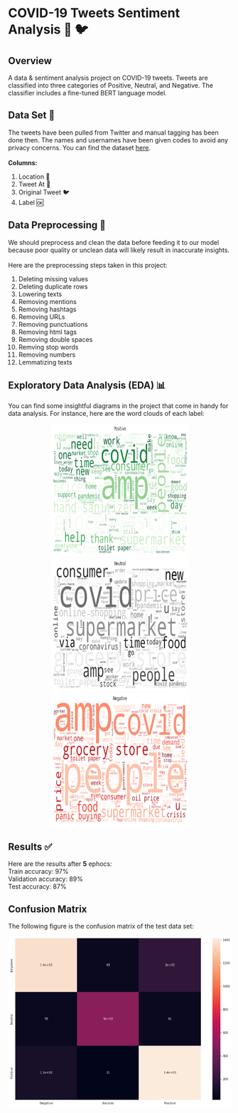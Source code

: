 # COVID-19 Tweets Sentiment Analysis :microbe: :bird:

## Overview
A data & sentiment analysis project on COVID-19 tweets. Tweets are classified into three categories of Positive, Neutral, and Negative. The classifier includes a fine-tuned BERT language model.

## Data Set :file_folder:
The tweets have been pulled from Twitter and manual tagging has been done then. The names and usernames have been given codes to avoid any privacy concerns. You can find the dataset [here](https://www.kaggle.com/datasets/datatattle/covid-19-nlp-text-classification).<br><br>
**Columns:**
1) Location :round_pushpin:
2) Tweet At :date:
3) Original Tweet :bird:
4) Label :ok:


## Data Preprocessing :hammer:
We should preprocess and clean the data before feeding it to our model because poor quality or unclean data will likely result in inaccurate insights.<br><br>
Here are the preprocessing steps taken in this project:<br>
1) Deleting missing values
2) Deleting duplicate rows
3) Lowering texts
4) Removing mentions
5) Removing hashtags
6) Removing URLs
7) Removing punctuations
8) Removing html tags
9) Removing double spaces
10) Remving stop words
11) Removing numbers
12) Lemmatizing texts

## Exploratory Data Analysis (EDA) 📊
You can find some insightful diagrams in the project that come in handy for data analysis. For instance, here are the word clouds of each label:<br>
<p class="row" float="left" align="middle">
  <img src="/images/positive.png" width="310" height="300" title="Positive"/>
  <img src="/images/neutral.png" width="310" height="300" title="Neutral"/> 
  <img src="/images/negative.png" width="310" height="300" title="Negative"/>
</p>

## Results :white_check_mark:
Here are the results after **5** ephocs:<br>
Train accuracy: 97%<br>
Validation accuracy: 89%<br>
Test accuracy:  87%
<br>
## Confusion Matrix
The following figure is the confusion matrix of the test data set:
<p class="row" float="left" align="middle">
  <img src="/images/cfm.png" title="confusion matrix"/>
</p>
